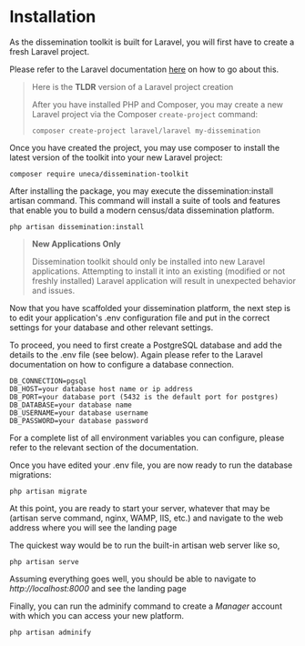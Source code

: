 # Installation

As the dissemination toolkit is built for Laravel, you will first have to create a fresh Laravel project.

Please refer to the Laravel documentation [here](https://laravel.com/docs/installation) on how to go about this.

> Here is the **TLDR** version of a Laravel project creation
> 
> After you have installed PHP and Composer, you may create a new Laravel project via the Composer `create-project` command:
>
>```
>composer create-project laravel/laravel my-dissemination
>```

Once you have created the project, you may use composer to install the latest version of the toolkit into your new Laravel project:

```
composer require uneca/dissemination-toolkit
```

After installing the package, you may execute the dissemination:install artisan command. This command will install a suite of tools and features that enable you to build
a modern census/data dissemination platform.

```
php artisan dissemination:install
```


>**New Applications Only**
>
>Dissemination toolkit should only be installed into new Laravel applications. Attempting to install it into an existing (modified or not freshly installed) Laravel application will result in unexpected behavior and issues.


Now that you have scaffolded your dissemination platform, the next step is to edit your application's .env configuration file and put in the correct settings for your database and other relevant settings.

To proceed, you need to first create a PostgreSQL database and add the details to the .env file (see below). Again please refer to the Laravel documentation on how to configure a database connection.

```
DB_CONNECTION=pgsql
DB_HOST=your database host name or ip address
DB_PORT=your database port (5432 is the default port for postgres)
DB_DATABASE=your database name
DB_USERNAME=your database username
DB_PASSWORD=your database password
```

For a complete list of all environment variables you can configure, please refer to the relevant section of the documentation.

Once you have edited your .env file, you are now ready to run the database migrations:

```
php artisan migrate
```

At this point, you are ready to start your server, whatever that may be (artisan serve command, nginx, WAMP, IIS, etc.) and navigate to the web address where you will see the landing page

The quickest way would be to run the built-in artisan web server like so,

```
php artisan serve
```
Assuming everything goes well, you should be able to navigate to *http://localhost:8000* and see the landing page

Finally, you can run the adminify command to create a _Manager_ account with which you can access your new platform.

```
php artisan adminify
```